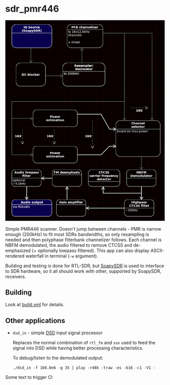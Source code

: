 # sdr_pmr446

![block](diagrams/pmr446_scanner.png)

Simple PMR446 scanner. Doesn't jump between channels - PMR is narrow
enough (200kHz) to fit most SDRs bandwidths, so only resampling
is needed and then polyphase filterbank channelizer follows.
Each channel is NBFM demodulated, the audio filtered to remove CTCSS
and de-emphasized (+ optionally lowpass filtered). This app can
also display ASCII-rendered waterfall in terminal (`-w` argument).

Building and testing is done for RTL-SDR, but
[SoapySDR](https://github.com/pothosware/SoapySDR) is used
to interface to SDR hardware, so it all should
work with other, supported by SoapySDR, receivers.


## Building

Look at [build.yml](.github/workflows/build.yml) for details.

## Other applications

 - `dsd_in` - simple [DSD](https://github.com/szechyjs/dsd)
    input signal processor

    Replaces the normal combination of `rtl_fm` and `sox`
    used to feed the signal into DSD while having better
    processing characteristics.
    
    To debug/listen to the demodulated output:
    ```
    ./dsd_in -f 160.0e6 -g 35 | play -r48k -traw -es -b16 -c1 -V1 -
    ```

Some text to trigger CI
